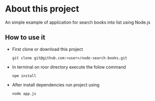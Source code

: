 # About this project

An simple example of application for search books into list using Node.js

## How to use it

- First clone or download this project

    `git clone git@github.com:<user>/node-search-books.git `

- In terminal on roor directory execute the folow command

    `npm install`  

- After install dependencies run project using

    `node app.js`
